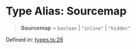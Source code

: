 # Type Alias: Sourcemap

> **Sourcemap** = `boolean` \| `"inline"` \| `"hidden"`

Defined in: [types.ts:28](https://github.com/rolldown/tsdown/blob/b2453d085741771a389c70fb326a0e04a8352056/src/options/types.ts#L28)
